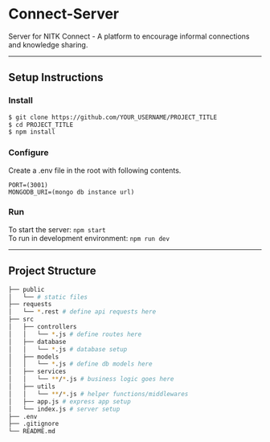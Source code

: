 # Connect-Server
Server for NITK Connect - A platform to encourage informal connections and knowledge sharing.

---

## Setup Instructions
### Install
```bash
$ git clone https://github.com/YOUR_USERNAME/PROJECT_TITLE
$ cd PROJECT_TITLE
$ npm install
```
### Configure
Create a .env file in the root with following contents.
```
PORT=(3001)
MONGODB_URI=(mongo db instance url)
```

### Run
To start the server: `npm start`  
To run in development environment: `npm run dev`

---

## Project Structure

```bash
├── public
│   └── # static files 
├── requests
│   └── *.rest # define api requests here
├── src
│   ├── controllers
│   │   └── *.js # define routes here
│   ├── database
│   │   └── *.js # database setup
│   ├── models
│   │   └── *.js # define db models here
│   ├── services
│   │   └── **/*.js # business logic goes here
│   ├── utils
│   │   └── **/*.js # helper functions/middlewares
│   ├── app.js # express app setup
│   └── index.js # server setup
├── .env
├── .gitignore
└── README.md
```